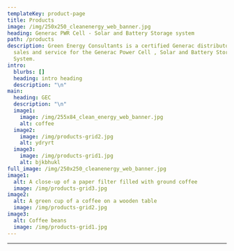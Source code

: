 ```yaml
---
templateKey: product-page
title: Products
image: /img/250x250_cleanenergy_web_banner.jpg
heading: Generac PWR Cell - Solar and Battery Storage system
path: /products
description: Green Energy Consultants is a certified Generac distributor of
  sales and service for the Generac Power Cell , Solar and Battery Storage
  System.
intro:
  blurbs: []
  heading: intro heading
  description: "\n"
main:
  heading: GEC
  description: "\n"
  image1:
    image: /img/255x84_clean_energy_web_banner.jpg
    alt: coffee
  image2:
    image: /img/products-grid2.jpg
    alt: ydryrt
  image3:
    image: /img/products-grid1.jpg
    alt: bjkbhukl
full_image: /img/250x250_cleanenergy_web_banner.jpg
image1:
  alt: A close-up of a paper filter filled with ground coffee
  image: /img/products-grid3.jpg
image2:
  alt: A green cup of a coffee on a wooden table
  image: /img/products-grid2.jpg
image3:
  alt: Coffee beans
  image: /img/products-grid1.jpg
---
```


---
